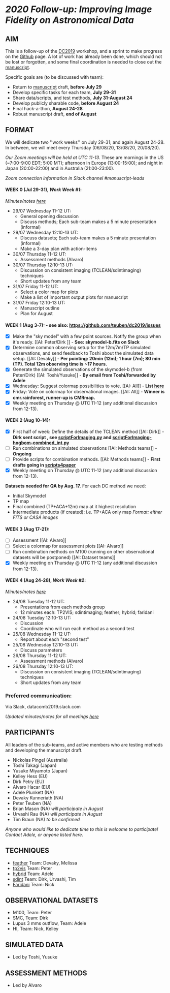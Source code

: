 # *2020 Follow-up: Improving Image Fidelity on Astronomical Data*

## AIM

This is a follow-up of the
[DC2019](https://www.lorentzcenter.nl/lc/web/2019/1179/info.php3?wsid=1179&venue=Oort)
workshop, and a sprint to make progress on the [Github](https://github.com/teuben/dc2019) page.
A lot of work has already been done, which should not be lost or forgotten, and some final coordination is needed to close out the [manuscript](https://www.overleaf.com/project/5d829641216025000191a049).

Specific goals are (to be discussed with team):
* Return to [manuscript](https://www.overleaf.com/project/5d829641216025000191a049) draft, **before July 29**
* Develop specific tasks for each team, **July 29-31** 
* Share data/scripts, and test methods, **July 31-August 24**
* Develop publicly sharable code, **before August 24**
* Final hack-a-thon, **August 24-28**
* Robust manuscript draft, **end of August**

## FORMAT

We will dedicate two ''work weeks'' on July 29-31; and again August 24-28.  In between, we will meet every Thursday (06/08/20, 13/08/20, 20/08/20).

*Our Zoom meetings will be held at UTC 11-13.*  These are mornings in the US (~7:00-9:00 EDT; 5:00 MT); afternoon in Europe (13:00-15:00); and night in Japan (20:00-22:00) and in Australia (21:00-23:00).  

*Zoom connection information in Slack channel #manuscript-leads*

#### WEEK 0 (Jul 29-31), *Work Week #1*: 

*Minutes/notes [here](https://docs.google.com/document/d/1E_PnQzwuBf5Fm1itBsQCfwFL0j3hWvCP9NvD3hRsvD4/edit?usp=sharing)*

* 29/07 Wednesday 11-12 UT: 
    * General opening discussion
    * Discuss methods; Each sub-team makes a 5 minute presentation (informal)
* 29/07 Wednesday 12:10-13 UT: 
    * Discuss datasets; Each sub-team makes a 5 minute presentation (informal)
    * Make a 3-day plan with action-items
* 30/07 Thursday 11-12 UT: 
    * Assessment methods (Alvaro)
* 30/07 Thursday 12:10-13 UT: 
    * Discussion on consistent imaging (TCLEAN/sdintimaging) techniques
    * Short updates from any team
* 31/07 Friday 11-12 UT: 
    * Select a color map for plots
    * Make a list of important output plots for manuscript
* 31/07 Friday 12:10-13 UT: 
    * Manuscript outline
    * Plan for August

#### WEEK 1 (Aug 3-7):  - see also:  https://github.com/teuben/dc2019/issues

- [x]  Make the "sky model" with a few point sources.  Notify the group when it's ready. [[AI: Peter/Dirk ]] - **See: skymodel-b.fits on Slack**
- [x]  Determine common observing setup for the 12m/7m/TP simulated observations, and send feedback to Toshi about the simulated data setup. [[AI: Devaky]] - **Per pointing: 20min (12m); 1 hour (7m); 80 min (TP).  Total 12m observing time is ~17 hours.**
- [x]  Generate the simulated observations of the skymodel-b (from Peter/Dirk) [[AI: Toshi/Yusuke]] - **By email from Toshi/forwarded by Adele**
- [x]  Wednesday: Suggest colormap possibilities to vote. [[AI: All]] - **List [here](https://datacomb2019.slack.com/archives/CP6QCUPKQ/p1596583510149600)**
- [x]  Friday: Vote on colormap for observational images.  [[AI: All]] - **Winner is cmr.rainforest, runner-up is CMRmap.**
- [x]  Weekly meeting on Thursday @ UTC 11-12 (any additional discussion from 12-13).

#### WEEK 2 (Aug 10-14):

- [x]  First half of week: Define the details of the TCLEAN method [[AI: Dirk]] - **Dirk sent script , see [scriptForImaging.py](https://github.com/teuben/dc2019/blob/master/scripts4paper/scriptForImaging.py) and [scriptForImaging-hogbom-combined_int.py](https://github.com/teuben/dc2019/blob/master/scripts4paper/scriptForImaging-hogbom-combined_int.py)**
- [ ]  Run combinations on simulated observations [[AI: Methods teams]] - **Ongoing**
- [ ]  Provide scripts for combination methods.  [[AI: Methods teams]] - **First drafts going in [scripts4paper](https://github.com/teuben/dc2019/blob/master/scripts4paper)**
- [x]  Weekly meeting on Thursday @ UTC 11-12 (any additional discussion from 12-13).

**Datasets needed for QA by Aug. 17.** For each DC method we need:
* Initial Skymodel
* TP map
* Final combined (TP+ACA+12m) map at it highest resolution
* Intermediate products (if created): i.e. TP+ACA only map
*Format: either FITS or CASA images*

#### WEEK 3 (Aug 17-21):

- [ ]  Assessment [[AI: Alvaro]] 
- [ ]  Select a colormap for assessment plots [[AI: Alvaro]]
- [ ]  Run combination methods on M100 (running on other observational datasets will be postponed) [[AI: Dataset teams]] 
- [x]  Weekly meeting on Thursday @ UTC 11-12 (any additional discussion from 12-13).

#### WEEK 4 (Aug 24-28), *Work Week #2*:

*Minutes/notes [here](https://docs.google.com/document/d/1E_PnQzwuBf5Fm1itBsQCfwFL0j3hWvCP9NvD3hRsvD4/edit?usp=sharing)*

* 24/08 Tuesday 11-12 UT: 
    * Presentations from each methods group
    * 12 minutes each: TP2VIS; sdintimaging; feather; hybrid; faridani
* 24/08 Tuesday 12:10-13 UT: 
    * Discussion
    * Coordinate who will run each method as a second test
* 25/08 Wednesday 11-12 UT: 
    * Report about each "second test"
* 25/08 Wednesday 12:10-13 UT: 
    * Discuss parameters
* 26/08 Thursday 11-12 UT: 
    * Assessment methods (Alvaro)
* 26/08 Thursday 12:10-13 UT: 
    * Discussion on consistent imaging (TCLEAN/sdintimaging) techniques
    * Short updates from any team


### Preferred communication:

Via Slack, datacomb2019.slack.com

*Updated minutes/notes for all meetings [here](https://docs.google.com/document/d/1E_PnQzwuBf5Fm1itBsQCfwFL0j3hWvCP9NvD3hRsvD4/edit?usp=sharing)*

## PARTICIPANTS

All leaders of the sub-teams, and active members who are testing methods and developing the manuscript draft.  

* Nickolas Pingel (Australia) 
* Toshi Takagi (Japan)
* Yusuke Miyamoto (Japan)
* Kelley Hess (EU)
* Dirk Petry (EU) 
* Alvaro Hacar (EU) 
* Adele Plunkett (NA) 
* Devaky Kunneriath (NA)
* Peter Teuben (NA) 
* Brian Mason (NA) *will participate in August*
* Urvashi Rau (NA) *will participate in August*
* Tim Braun (NA) *to be confirmed*

*Anyone who would like to dedicate time to this is welcome to participate!  Contact Adele, or anyone listed here.*


## TECHNIQUES

   * [feather](https://casa.nrao.edu/casadocs/casa-5.4.1/image-combination/feather) Team: Devaky, Melissa
   * [tp2vis](https://github.com/tp2vis/distribute) Team: Peter
   * [hybrid](https://sites.google.com/site/jenskauffmann/research-notes/adding-zero-spa) Team: Adele
   * [sdint](https://github.com/urvashirau/WidebandSDINT) Team: Dirk, Urvashi, Tim
   * [Faridani](https://arxiv.org/pdf/1709.09365.pdf) Team: Nick

## OBSERVATIONAL DATASETS
   * M100, Team: Peter
   * SMC, Team: Dirk
   * Lupus 3 mms outflow, Team: Adele
   * HI, Team: Nick, Kelley

## SIMULATED DATA
   * Led by Toshi, Yusuke
   
## ASSESSMENT METHODS
   * Led by Alvaro
